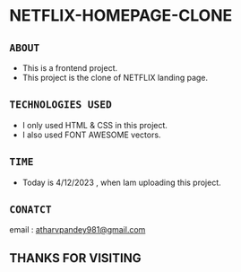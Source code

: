 # NETFLIX-HOMEPAGE-CLONE
## `ABOUT`
* This is a frontend project.
* This project is the clone of NETFLIX landing page.
## `TECHNOLOGIES USED`
* I only used HTML & CSS in this project.
* I also used FONT AWESOME vectors.
## `TIME`
* Today is 4/12/2023 , when Iam uploading this project.
## `CONATCT`
email : <atharvpandey981@gmail.com>
## THANKS FOR VISITING

